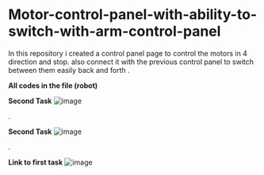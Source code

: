 # Motor-control-panel-with-ability-to-switch-with-arm-control-panel
In this repository i created a control panel page to control the motors in 4 direction and stop. also connect it with the previous control panel to switch between them easily back and forth .

**All codes in the file (robot)**

**Second Task**
![image](https://user-images.githubusercontent.com/5675794/125194563-89194200-e25a-11eb-8206-80a1405e9952.png)


.


**Second Task**
![image](https://user-images.githubusercontent.com/5675794/125194568-8cacc900-e25a-11eb-81f2-06726f89c884.png)

.


**Link to first task**
![image](https://user-images.githubusercontent.com/5675794/125194569-8f0f2300-e25a-11eb-90af-95dee54f5a17.png)


